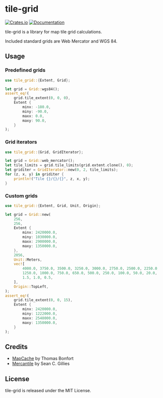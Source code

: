 tile-grid
=========

[![Crates.io](https://img.shields.io/crates/v/tile-grid.svg?maxAge=2592000)](https://crates.io/crates/tile-grid)
[![Documentation](https://docs.rs/tile-grid/badge.svg)](https://docs.rs/tile-grid/)

tile-grid is a library for map tile grid calculations.

Included standard grids are Web Mercator and WGS 84.

Usage
-----

### Predefined grids

```rust
use tile_grid::{Extent, Grid};

let grid = Grid::wgs84();
assert_eq!(
    grid.tile_extent(0, 0, 0),
    Extent {
        minx: -180.0,
        miny: -90.0,
        maxx: 0.0,
        maxy: 90.0,
    }
);
```

### Grid iterators

```rust
use tile_grid::{Grid, GridIterator};

let grid = Grid::web_mercator();
let tile_limits = grid.tile_limits(grid.extent.clone(), 0);
let griditer = GridIterator::new(0, 2, tile_limits);
for (z, x, y) in griditer {
    println!("Tile {}/{}/{}", z, x, y);
}
```

### Custom grids

```rust
use tile_grid::{Extent, Grid, Unit, Origin};

let grid = Grid::new(
    256,
    256,
    Extent {
        minx: 2420000.0,
        miny: 1030000.0,
        maxx: 2900000.0,
        maxy: 1350000.0,
    },
    2056,
    Unit::Meters,
    vec![
        4000.0, 3750.0, 3500.0, 3250.0, 3000.0, 2750.0, 2500.0, 2250.0, 2000.0, 1750.0, 1500.0,
        1250.0, 1000.0, 750.0, 650.0, 500.0, 250.0, 100.0, 50.0, 20.0, 10.0, 5.0, 2.5, 2.0,
        1.5, 1.0, 0.5,
    ],
    Origin::TopLeft,
);
assert_eq!(
    grid.tile_extent(0, 0, 15),
    Extent {
        minx: 2420000.0,
        miny: 1222000.0,
        maxx: 2548000.0,
        maxy: 1350000.0,
    }
);
```

Credits
-------

* [MapCache](https://mapserver.org/mapcache/) by Thomas Bonfort
* [Mercantile](https://github.com/mapbox/mercantile) by Sean C. Gillies


License
-------

tile-grid is released under the MIT License.
